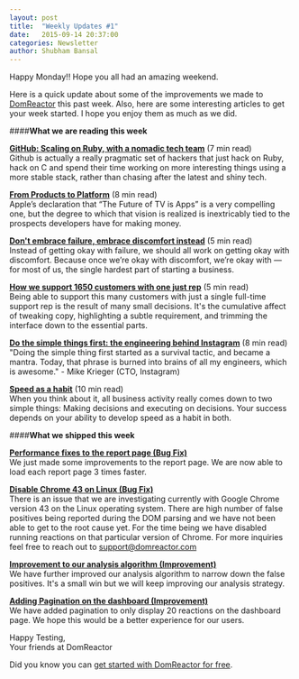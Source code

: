 ```yaml
---
layout: post
title:  "Weekly Updates #1"
date:   2015-09-14 20:37:00
categories: Newsletter
author: Shubham Bansal
---
```


Happy Monday!! Hope you all had an amazing weekend.

Here is a quick update about some of the improvements we made to [DomReactor](https://domreactor.com) this past week. Also, here are some interesting articles to get your week started. I hope you enjoy them as much as we did.  


####**What we are reading this week**

**[GitHub: Scaling on Ruby, with a nomadic tech team](https://medium.com/s-c-a-l-e/github-scaling-on-ruby-with-a-nomadic-tech-team-4db562b96dcd)** <span class="post-meta">(7 min read)</span>  
Github is actually a really pragmatic set of hackers that just hack on Ruby, hack on C and spend their time working on more interesting things using a more stable stack, rather than chasing after the latest and shiny tech.

**[From Products to Platform](https://stratechery.com/2015/from-products-to-platforms/)** <span class="post-meta">(8 min read)</span>  
Apple’s declaration that “The Future of TV is Apps” is a very compelling one, but the degree to which that vision is realized is inextricably tied to the prospects developers have for making money.

**[Don't embrace failure, embrace discomfort instead](https://www.groovehq.com/blog/dont-embrace-failure-embrace-discomfort)** <span class="post-meta">(5 min read)</span>  
Instead of getting okay with failure, we should all work on getting okay with discomfort.
Because once we’re okay with discomfort, we’re okay with — for most of us, the single hardest part of starting a business.

**[How we support 1650 customers with one just rep](http://blog.statuspage.io/2-300-000-to-one-or-supporting-1650-customers-with-just-one-rep)** <span class="post-meta">(5 min read)</span>  
Being able to support this many customers with just a single full-time support rep is the result of many small decisions. It's the cumulative affect of tweaking copy, highlighting a subtle requirement, and trimming the interface down to the essential parts.

**[Do the simple things first: the engineering behind Instagram](http://www.fastcompany.com/3047642/tech-forecast/do-the-simple-thing-first-the-engineering-behind-instagram)** <span class="post-meta">(8 min read)</span>  
"Doing the simple thing first started as a survival tactic, and became a mantra. Today, that phrase is burned into brains of all my engineers, which is awesome." - Mike Krieger (CTO, Instagram)

**[Speed as a habit](http://firstround.com/review/speed-as-a-habit/)** <span class="post-meta">(10 min read)</span>  
When you think about it, all business activity really comes down to two simple things: Making decisions and executing on decisions. Your success depends on your ability to develop speed as a habit in both.  


####**What we shipped this week**  

**<u>Performance fixes to the report page (Bug Fix)</u>**  
We just made some improvements to the report page. We are now able to load each report page 3 times faster.

**<u>Disable Chrome 43 on Linux (Bug Fix)</u>**  
There is an issue that we are investigating currently with Google Chrome version 43 on the Linux operating system. There are high number of false positives being reported during the DOM parsing and we have not been able to get to the root cause yet. For the time being we have disabled running reactions on that particular version of Chrome. For more inquiries feel free to reach out to support@domreactor.com

**<u>Improvement to our analysis algorithm (Improvement)</u>**  
We have further improved our analysis algorithm to narrow down the false positives. It's a small win but we will keep improving our analysis strategy.

**<u>Adding Pagination on the dashboard (Improvement)</u>**  
We have added pagination to only display 20 reactions on the dashboard page. We hope this would be a better experience for our users.

Happy Testing,  
Your friends at DomReactor

Did you know you can [get started with DomReactor for free](https://domreactor.com/pricing).

